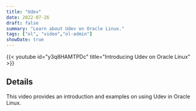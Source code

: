 ```yaml
---
title: "Udev"
date: 2022-07-26
draft: false
summary: "Learn about Udev on Oracle Linux."
tags: ["ol", "video","ol-admin"]
showDate: true
---
```


{{< youtube id="y3q8HAMTPDc" title="Introducing Udev on Oracle Linux" >}}

## Details

This video provides an introduction and examples on using Udev in Oracle Linux.
